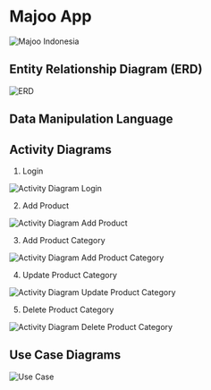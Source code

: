 # Majoo App

![Majoo Indonesia](https://user-images.githubusercontent.com/91459125/142714473-e2370762-eba2-4faa-bed0-f99970e7d7a9.png)

## Entity Relationship Diagram (ERD)

![ERD](https://user-images.githubusercontent.com/91459125/142714174-418830ba-37a7-42c4-bc07-90564c487132.jpg)

## Data Manipulation Language


## Activity Diagrams

1. Login

![Activity Diagram Login](https://user-images.githubusercontent.com/91459125/142714197-46af5e84-5fee-4bd3-b416-5fe14ab31a70.jpg)

2. Add Product

![Activity Diagram Add Product](https://user-images.githubusercontent.com/91459125/142714304-33bdf9a4-10ef-41f6-91be-11d90b187ce2.jpg)

3. Add Product Category

![Activity Diagram Add Product Category](https://user-images.githubusercontent.com/91459125/142714313-1f23bf13-1935-490a-a990-8dc1cfd82256.jpg)

4. Update Product Category

![Activity Diagram Update Product Category](https://user-images.githubusercontent.com/91459125/142714319-e1d21710-f44f-4afe-92d4-4e32137c9674.jpg)

5. Delete Product Category

![Activity Diagram Delete Product Category](https://user-images.githubusercontent.com/91459125/142714322-2fac6fb3-f045-4ea3-b04a-a8cebc053128.jpg)

## Use Case Diagrams

![Use Case](https://user-images.githubusercontent.com/91459125/142714373-903eea81-8f9d-4c6d-9098-9a4a64c25a68.jpg)
